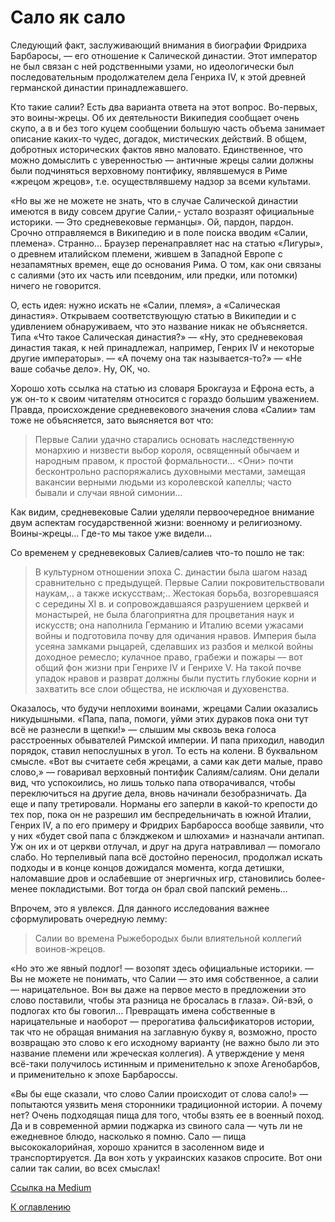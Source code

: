# Сало як сало

Следующий факт, заслуживающий внимания в биографии Фридриха Барбаросы, — его отношение к Салической династии. Этот император не был связан с ней родственными узами, но идеологически был последовательным продолжателем дела Генриха IV, к этой древней германской династии принадлежавшего.

Кто такие салии? Есть два варианта ответа на этот вопрос. Во-первых, это воины-жрецы. Об их деятельности Википедия сообщает очень скупо, а в и без того куцем сообщении большую часть объема занимает описание каких-то чудес, догадок, мистических действий. В общем, добротных исторических фактов явно маловато. Единственное, что можно домыслить с уверенностью — античные жрецы салии должны были подчиняться верховному понтифику, являвшемуся в Риме «жрецом жрецов», т.е. осуществлявшему надзор за всеми культами.

«Но вы же не можете не знать, что в случае Салической династии имеются в виду совсем другие Салии,- устало возразят официальные историки. — Это средневековые германцы». Ой, пардон, пардон. Срочно отправляемся в Википедию и в поле поиска вводим «Салии, племена». Странно… Браузер перенаправляет нас на статью «Лигуры», о древнем италийском племени, жившем в Западной Европе с незапамятных времен, еще до основания Рима. О том, как они связаны с салиями (это их часть или псевдоним, или предки, или потомки) ничего не говорится.

О, есть идея: нужно искать не «Салии, племя», а «Салическая династия». Открываем соответствующую статью в Википедии и с удивлением обнаруживаем, что это название никак не объясняется. Типа «Что такое Салическая династия?» — «Ну, это средневековая династия такая, к ней принадлежал, например, Генрих IV и некоторые другие императоры». — «А почему она так называется-то?» — «Не ваше собачье дело». Ну, ОК, чо.

Хорошо хоть ссылка на статью из словаря Брокгауза и Ефрона есть, а уж он-то к своим читателям относится с гораздо большим уважением. Правда, происхождение средневекового значения слова «Салии» там тоже не объясняется, зато выясняется вот что:

> Первые Салии удачно старались основать наследственную монархию и низвести выбор короля, освященный обычаем и народным правом, к простой формальности… <Они> почти бесконтрольно распоряжались духовными местами, замещая вакансии верными людьми из королевской капеллы; часто бывали и случаи явной симонии…

Как видим, средневековые Салии уделяли первоочередное внимание двум аспектам государственной жизни: военному и религиозному. Воины-жрецы… Где-то мы такое уже видели…

Со временем у средневековых Салиев/салиев что-то пошло не так:

> В культурном отношении эпоха С. династии была шагом назад сравнительно с предыдущей. Первые Салии покровительствовали наукам,.. а также искусствам;.. Жестокая борьба, возгоревшаяся с середины XI в. и сопровождавшаяся разрушением церквей и монастырей, не была благоприятна для процветания наук и искусств; она наполнила Германию и Италию всеми ужасами войны и подготовила почву для одичания нравов. Империя была усеяна замками рыцарей, сделавших из разбоя и мелкой войны доходное ремесло; кулачное право, грабежи и пожары — вот общий фон жизни при Генрихе IV и Генрихе V. На такой почве упадок нравов и разврат должны были пустить глубокие корни и захватить все слои общества, не исключая и духовенства.

Оказалось, что будучи неплохими воинами, жрецами Салии оказались никудышными. «Папа, папа, помоги, уйми этих дураков пока они тут всё не разнесли в щепки!» — слышим мы сквозь века голоса расстроенных обывателей Римской империи. И папа приходил, наводил порядок, ставил непослушных в угол. То есть на колени. В буквальном смысле. «Вот вы считаете себя жрецами, а сами как дети малые, право слово,» — говаривал верховный понтифик Салиям/салиям. Они делали вид, что успокоились, но лишь только папа отворачивался, чтобы переключиться на другие дела, вновь начинали безобразничать. Да еще и папу третировали. Норманы его заперли в какой-то крепости до тех пор, пока он не разрешил им беспредельничать в южной Италии, Генрих IV, а по его примеру и Фридрих Барбаросса вообще заявили, что у них «будет свой папа с блэкджеком и шлюхами» и назначали антипап. Уж он их и от церкви отлучал, и друг на друга натравливал — помогало слабо. Но терпеливый папа всё достойно переносил, продолжал искать подходы и в конце концов дожидался момента, когда детишки, наломавшие дров и ослабевшие от энергичных игр, становились более-менее покладистыми. Вот тогда он брал свой папский ремень…

Впрочем, это я увлекся. Для данного исследования важнее сформулировать очередную лемму:

> Салии во времена Рыжебородых были влиятельной коллегий воинов-жрецов.

«Но это же явный подлог! — возопят здесь официальные историки. — Вы не можете не понимать, что Салии — это имя собственное, а салии — нарицательное. Вон вы даже на первое место в предложении это слово поставили, чтобы эта разница не бросалась в глаза». Ой-вэй, о подлогах кто бы говоrил… Превращать имена собственные в нарицательные и наоборот — прерогатива фальсификаторов истории, так что не обращая внимания на заглавную букву я, возможно, просто возвращаю это слово к его исходному варианту (не важно было ли это название племени или жреческая коллегия). А утверждение у меня всё-таки получилось истинным и применительно к эпохе Агенобарбов, и применительно к эпохе Барбароссы.

«Вы бы еще сказали, что слово Салии происходит от слова сало!» — попытаются уязвить меня сторонники традиционной истории. А почему нет? Очень подходящая пища для того, чтобы взять ее в военный поход. Да и в современной армии поджарка из свиного сала — чуть ли не ежедневное блюдо, насколько я помню. Сало — пища высококалорийная, хорошо хранится в засоленном виде и транспортируется. Да вон хоть у украинских казаков спросите. Вот они салии так салии, во всех смыслах!

[Ссылка на Medium](https://yababay.medium.com/%D0%B4%D0%BE%D0%BC%D0%B5%D0%BD-%D1%80%D1%8B%D0%B6%D0%B5%D0%B1%D0%BE%D1%80%D0%BE%D0%B4%D1%8B%D1%85-%D1%81%D0%B0%D0%BB%D0%BE-%D1%8F%D0%BA-%D1%81%D0%B0%D0%BB%D0%BE-e5626afda326)

[К оглавлению](/#toc)
